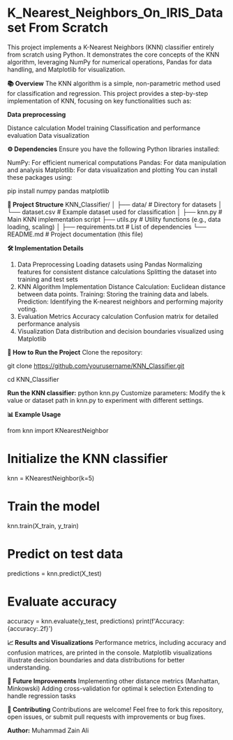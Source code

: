 # K_Nearest_Neighbors_On_IRIS_Dataset From Scratch
This project implements a K-Nearest Neighbors (KNN) classifier entirely from scratch using Python. It demonstrates the core concepts of the KNN algorithm, leveraging NumPy for numerical operations, Pandas for data handling, and Matplotlib for visualization.

**📚 Overview**
The KNN algorithm is a simple, non-parametric method used for classification and regression. This project provides a step-by-step implementation of KNN, focusing on key functionalities such as:

**Data preprocessing**

Distance calculation
Model training
Classification and performance evaluation
Data visualization

**⚙️ Dependencies**
Ensure you have the following Python libraries installed:

NumPy: For efficient numerical computations
Pandas: For data manipulation and analysis
Matplotlib: For data visualization and plotting
You can install these packages using:

pip install numpy pandas matplotlib

**📂 Project Structure**
KNN_Classifier/
│
├── data/                          # Directory for datasets
│   └── dataset.csv                # Example dataset used for classification
│
├── knn.py                         # Main KNN implementation script
├── utils.py                       # Utility functions (e.g., data loading, scaling)
│
├── requirements.txt               # List of dependencies
└── README.md                      # Project documentation (this file)

**🛠️ Implementation Details**
1. Data Preprocessing
Loading datasets using Pandas
Normalizing features for consistent distance calculations
Splitting the dataset into training and test sets
2. KNN Algorithm Implementation
Distance Calculation: Euclidean distance between data points.
Training: Storing the training data and labels.
Prediction: Identifying the K-nearest neighbors and performing majority voting.
3. Evaluation Metrics
Accuracy calculation
Confusion matrix for detailed performance analysis
4. Visualization
Data distribution and decision boundaries visualized using Matplotlib

**🚀 How to Run the Project**
Clone the repository:

git clone https://github.com/yourusername/KNN_Classifier.git

cd KNN_Classifier

**Run the KNN classifier:**
python knn.py
Customize parameters: Modify the k value or dataset path in knn.py to experiment with different settings.

**📊 Example Usage**

from knn import KNearestNeighbor

# Initialize the KNN classifier
knn = KNearestNeighbor(k=5)

# Train the model
knn.train(X_train, y_train)

# Predict on test data
predictions = knn.predict(X_test)

# Evaluate accuracy
accuracy = knn.evaluate(y_test, predictions)
print(f'Accuracy: {accuracy:.2f}')

**📈 Results and Visualizations**
Performance metrics, including accuracy and confusion matrices, are printed in the console.
Matplotlib visualizations illustrate decision boundaries and data distributions for better understanding.

**🧩 Future Improvements**
Implementing other distance metrics (Manhattan, Minkowski)
Adding cross-validation for optimal k selection
Extending to handle regression tasks

**🤝 Contributing**
Contributions are welcome! Feel free to fork this repository, open issues, or submit pull requests with improvements or bug fixes.

**Author:**
Muhammad Zain Ali
